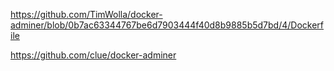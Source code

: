 https://github.com/TimWolla/docker-adminer/blob/0b7ac63344767be6d7903444f40d8b9885b5d7bd/4/Dockerfile

https://github.com/clue/docker-adminer
